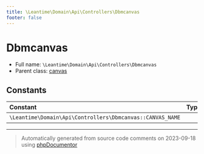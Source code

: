 ```yaml
---
title: \Leantime\Domain\Api\Controllers\Dbmcanvas
footer: false
---
```


# Dbmcanvas





* Full name: `\Leantime\Domain\Api\Controllers\Dbmcanvas`
* Parent class: [canvas](../../../../../classes.md)



## Constants

| Constant | Type | Value |
|:---      |:---  |:---   |
|`\Leantime\Domain\Api\Controllers\Dbmcanvas::CANVAS_NAME`||&#039;dbm&#039;|



---
> Automatically generated from source code comments on 2023-09-18 using [phpDocumentor](http://www.phpdoc.org/)
